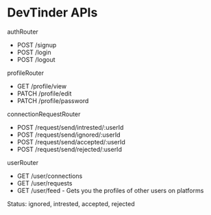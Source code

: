 # DevTinder APIs
authRouter
- POST /signup
- POST /login
- POST /logout

profileRouter
- GET /profile/view
- PATCH /profile/edit
- PATCH /profile/password

connectionRequestRouter
- POST /request/send/intrested/:userId
- POST /request/send/ignored/:userId
- POST /request/send/accepted/:userId
- POST /request/send/rejected/:userId

userRouter
- GET /user/connections
- GET /user/requests
- GET /user/feed  - Gets you the profiles of other users on platforms




Status: ignored, intrested, accepted, rejected

